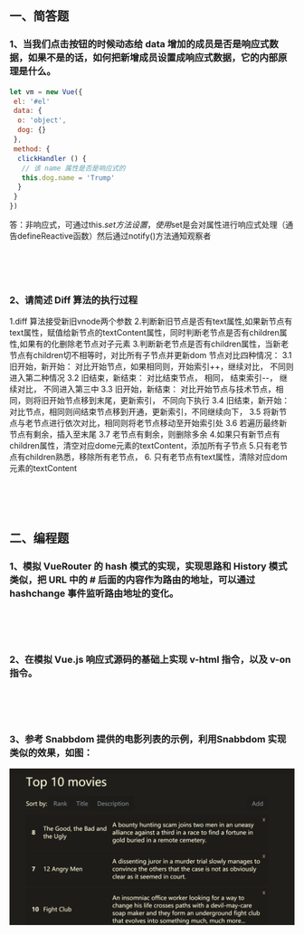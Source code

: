 ## 一、简答题

### 1、当我们点击按钮的时候动态给 data 增加的成员是否是响应式数据，如果不是的话，如何把新增成员设置成响应式数据，它的内部原理是什么。

```js
let vm = new Vue({
 el: '#el'
 data: {
  o: 'object',
  dog: {}
 },
 method: {
  clickHandler () {
   // 该 name 属性是否是响应式的
   this.dog.name = 'Trump'
  }
 }
})
```
答：非响应式，可通过this.$set方法设置，使用$set是会对属性进行响应式处理（通告defineReactive函数）然后通过notify()方法通知观察者
 　

　

　



### 2、请简述 Diff 算法的执行过程
1.diff 算法接受新旧vnode两个参数
2.判断新旧节点是否有text属性,如果新节点有text属性，赋值给新节点的textContent属性，同时判断老节点是否有children属性,如果有的化删除老节点对子元素
3.判断新老节点是否有children属性，当新老节点有children切不相等时，对比所有子节点并更新dom
节点对比四种情况：
3.1 旧开始，新开始： 对比开始节点，如果相同则，开始索引++，继续对比， 不同则进入第二种情况
3.2 旧结束，新结束： 对比结束节点， 相同， 结束索引--， 继续对比， 不同进入第三中
3.3 旧开始，新结束： 对比开始节点与技术节点，相同，则将旧开始节点移到末尾，更新索引， 不同向下执行
3.4 旧结束，新开始： 对比节点，相同则间结束节点移到开通，更新索引，不同继续向下，
3.5 将新节点与老节点进行依次对比，相同则将老节点移动至开始索引处
3.6 若遍历最终新节点有剩余，插入至末尾
3.7 老节点有剩余，则删除多余
4.如果只有新节点有children属性，清空对应dome元素的textContent，添加所有子节点
5.只有老节点有children熟悉，移除所有老节点，
6. 只有老节点有text属性，清除对应dom元素的textContent


　

　


## 二、编程题

### 1、模拟 VueRouter 的 hash 模式的实现，实现思路和 History 模式类似，把 URL 中的 # 后面的内容作为路由的地址，可以通过 hashchange 事件监听路由地址的变化。

 　

　

### 2、在模拟 Vue.js 响应式源码的基础上实现 v-html 指令，以及 v-on 指令。

 　

　

### 3、参考 Snabbdom 提供的电影列表的示例，利用Snabbdom 实现类似的效果，如图：

<img src="images/Ciqc1F7zUZ-AWP5NAAN0Z_t_hDY449.png" alt="Ciqc1F7zUZ-AWP5NAAN0Z_t_hDY449" style="zoom:50%;" />

